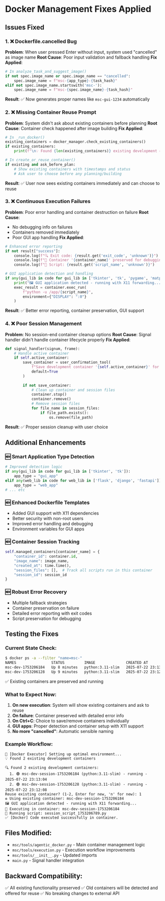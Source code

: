 # Docker Management Fixes Applied

## Issues Fixed

### 1. ❌ **Dockerfile.cancelled Bug**
**Problem**: When user pressed Enter without input, system used "cancelled" as image name
**Root Cause**: Poor input validation and fallback handling
**Fix Applied**:
```python
# In analyze_task_and_suggest_image()
if not spec.image_name or spec.image_name == "cancelled":
    spec.image_name = f"msc-{app_type}-{task_hash}"
elif not spec.image_name.startswith('msc-'):
    spec.image_name = f"msc-{spec.image_name}-{task_hash}"
```
**Result**: ✅ Now generates proper names like `msc-gui-1234` automatically

### 2. ❌ **Missing Container Reuse Prompt**
**Problem**: System didn't ask about existing containers before planning
**Root Cause**: Container check happened after image building
**Fix Applied**:
```python
# In _run_docker()
existing_containers = docker_manager.check_existing_containers()
if existing_containers:
    print(f"\n💡 Found {len(existing_containers)} existing development containers")

# In create_or_reuse_container()
if existing and ask_before_plan:
    # Show existing containers with timestamps and status
    # Ask user to choose before any planning/building
```
**Result**: ✅ User now sees existing containers immediately and can choose to reuse

### 3. ❌ **Continuous Execution Failures**
**Problem**: Poor error handling and container destruction on failure
**Root Cause**: 
- No debugging info on failures
- Containers removed immediately
- Poor GUI app handling
**Fix Applied**:
```python
# Enhanced error reporting
if not result["success"]:
    console.log(f"🔍 Exit code: {result.get('exit_code', 'unknown')}")
    console.log(f"💾 Container '{container_name}' preserved for debugging")
    console.log(f"📄 Script: {result.get('script_name', 'unknown')}")

# GUI application detection and handling
if any(gui_lib in code for gui_lib in ['tkinter', 'tk', 'pygame', 'matplotlib.pyplot']):
    print("🖼️ GUI application detected - running with X11 forwarding...")
    exec_result = container.exec_run(
        f"python -u /app/{script_name}",
        environment={"DISPLAY": ":0"}
    )
```
**Result**: ✅ Better error reporting, container preservation, GUI support

### 4. ❌ **Poor Session Management** 
**Problem**: No session-end container cleanup options
**Root Cause**: Signal handler didn't handle container lifecycle properly
**Fix Applied**:
```python
def signal_handler(signum, frame):
    # Handle active container
    if self.active_container:
        save_container = user_confirmation_tool(
            f"Save development container '{self.active_container}' for future sessions?",
            default=True
        )
        
        if not save_container:
            # Clean up container and session files
            container.stop()
            container.remove()
            # Remove session files
            for file_name in session_files:
                if file_path.exists():
                    os.remove(file_path)
```
**Result**: ✅ Proper session cleanup with user choice

## Additional Enhancements

### 🆕 **Smart Application Type Detection**
```python
# Improved detection logic
if any(gui_lib in code for gui_lib in ['tkinter', 'tk']):
    app_type = "gui_app"
elif any(web_lib in code for web_lib in ['flask', 'django', 'fastapi']):
    app_type = "web_app"
# ... etc
```

### 🆕 **Enhanced Dockerfile Templates**
- Added GUI support with X11 dependencies
- Better security with non-root users
- Improved error handling and debugging
- Environment variables for GUI apps

### 🆕 **Container Session Tracking**
```python
self.managed_containers[container_name] = {
    "container_id": container.id,
    "image_name": image_name,
    "created_at": time.time(),
    "session_files": [],  # Track all scripts run in this container
    "session_id": session_id
}
```

### 🆕 **Robust Error Recovery**
- Multiple fallback strategies
- Container preservation on failure
- Detailed error reporting with exit codes
- Script preservation for debugging

## Testing the Fixes

### Current State Check:
```bash
$ docker ps -a --filter "name=msc-" 
NAMES                STATUS         IMAGE              CREATED AT
msc-dev-1753206184   Up 8 minutes   python:3.11-slim   2025-07-22 23:13:04
msc-dev-1753206128   Up 9 minutes   python:3.11-slim   2025-07-22 23:12:08
```
✅ Existing containers are preserved and running

### What to Expect Now:
1. **On new execution**: System will show existing containers and ask to reuse
2. **On failure**: Container preserved with detailed error info
3. **On Ctrl+C**: Choice to save/remove containers individually
4. **GUI apps**: Proper detection and container setup with X11 support
5. **No more "cancelled"**: Automatic sensible naming

### Example Workflow:
```
🐳 [Docker Executor] Setting up optimal environment...
💡 Found 2 existing development containers

🔍 Found 2 existing development containers:
  1. 🟢 msc-dev-session-1753206184 (python:3.11-slim) - running - 2025-07-22 23:13:04
  2. 🟢 msc-dev-session-1753206128 (python:3.11-slim) - running - 2025-07-22 23:12:08
Reuse existing container? (1-2, Enter for new, 'n' for new): 1
♻️ Using existing container: msc-dev-session-1753206184
🖼️ GUI application detected - running with X11 forwarding...
🏃 Executing in container: msc-dev-session-1753206184
📄 Running script: session_script_1753206789.py
✅ [Docker] Code executed successfully in container.
```

## Files Modified:
- `msc/tools/agentic_docker.py` - Main container management logic
- `msc/tools/execution.py` - Execution workflow improvements  
- `msc/tools/__init__.py` - Updated imports
- `main.py` - Signal handler integration

## Backward Compatibility:
✅ All existing functionality preserved
✅ Old containers will be detected and offered for reuse
✅ No breaking changes to external API
